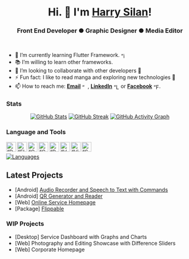 <h1 align="center"> Hi. 👋 I'm <a href="https://www.facebook.com/harlanx">Harry Silan</a>!</h1>
<h3 align="center">Front End Developer ● Graphic Designer ● Media Editor</h3>

<br />

- 🌱 I’m currently learning Flutter Framework. [<img align="center" alt=“icon” width="15px" src="https://www.vectorlogo.zone/logos/flutterio/flutterio-icon.svg" />][flutter]
- 📚 I’m willing to learn other frameworks.
- 👯 I’m looking to collaborate with other developers 🤝
- ⚡ Fun fact: I like to read manga and exploring new technologies 📖
- 📫 How to reach me: [**Email**][email] [<img align="center" alt=“Gmail” width="15px" src="https://www.vectorlogo.zone/logos/gmail/gmail-icon.svg" />][email], [**LinkedIn**][linkedin] [<img align="center" alt=“LinkedIn” width="15px" src="https://www.vectorlogo.zone/logos/linkedin/linkedin-icon.svg" />][linkedin] or [**Facebook**][facebook] [<img align="center" alt=“Facebook” width="15px" src="https://www.vectorlogo.zone/logos/facebook/facebook-official.svg" />][facebook].

### Stats
[<p align="center"><img title="GitHub Stats" src="https://github-readme-stats.vercel.app/api?username=harlanx&bg_color=ced7ce&icon_color=5194f0&border_color=dfdfdf&border_radius=2.5&show_icons=true&hide_border=false&include_all_commits=true&count_private=true" />][readmestat]
[<img title="GitHub Streak" src="https://github-readme-streak-stats.herokuapp.com?user=harlanx&background=ced7ce&border=cacaca&ring=5194f0&fire=5194f0&currStreakLabel=5194f0&hide_border=false" />][readmestreak]
[<img title="GitHub Activity Graph" src="https://activity-graph.herokuapp.com/graph?username=harlanx&custom_title=harlanx's%20Activity%20Graph&bg_color=ced7ce&color=000000&line=d5e5fa&point=5194f0&area_color=0032FF&radius=2.5&area=true" /></p>][readmegraph]

### Language and Tools
[<img align="left" alt=“Dart” title="Dart Language" width="26px" src="https://www.vectorlogo.zone/logos/dartlang/dartlang-icon.svg" />][dart]
[<img align="left" alt=“Flutter” title="Flutter Framework" width="26px" src="https://www.vectorlogo.zone/logos/flutterio/flutterio-icon.svg" />][flutter]
[<img align="left" alt=“C++” title="C++" width="26px" src="https://upload.wikimedia.org/wikipedia/commons/1/18/ISO_C%2B%2B_Logo.svg" />][cplus]
[<img align="left" alt=“C#” title="C#" width="26px" src="https://cdn.worldvectorlogo.com/logos/c--4.svg" />][csharp]
[<img align="left" alt=“Python” title="Python" width="26px" src="https://upload.wikimedia.org/wikipedia/commons/c/c3/Python-logo-notext.svg" />][python]
[<img align="left" alt=“VSCode” title="Visual Studio Code" width="26px" src="https://upload.wikimedia.org/wikipedia/commons/9/9a/Visual_Studio_Code_1.35_icon.svg" />][vscode]
[<img align="left" alt=“VisualStudio” title="Visual Studio" width="26px" src="https://upload.wikimedia.org/wikipedia/commons/5/59/Visual_Studio_Icon_2019.svg" />][vs]
[<img align="left" alt=“Supabase” title="Supabase" width="26px" src="https://user-images.githubusercontent.com/78299538/127101051-b808247f-7bd0-4be8-ad19-351a2a2ab557.png "/>][supabase]<br/>
[<p align="left"><img alt="Languages" title="Most Used Languages" src="https://github-readme-stats.vercel.app/api/top-langs/?username=harlanx&bg_color=ced7ce&layout=compact&langs_count=10"></p>][readmestat]


## Latest Projects
- [Android] [Audio Recorder and Speech to Text with Commands](https://github.com/harlanx/voice_recorder_recognizer)
- [Android] [QR Generator and Reader](https://github.com/harlanx/qr_generator_reader)
- [Web] [Online Service Homepage](https://github.com/harlanx/online_service_homepage)
- [Package] [Flippable](https://github.com/harlanx/flippable)

### WIP Projects
- [Desktop] Service Dashboard with Graphs and Charts
- [Web] Photography and Editing Showcase with Difference Sliders
- [Web] Corporate Homepage
<!--
**harlanx/harlanx** is a ✨ _special_ ✨ repository because its `README.md` (this file) appears on your GitHub profile.

Here are some ideas to get you started:

- 🔭 I’m currently exploring on ...

- 🤔 I’m looking for help with ...
- 💬 Ask me about ...
- 😄 Pronouns: ...
-->

[linkedin]: https://www.linkedin.com/in/harry-silan-86b4b1215
[github]: https://github.com/harlanx
[facebook]: https://www.facebook.com/harlanx
[email]: mailto:silan.harry@gmail.com
[dart]: https://dart.dev
[flutter]: https://flutter.dev
[cplus]: https://docs.microsoft.com/en-us/cpp
[csharp]: https://docs.microsoft.com/en-us/dotnet
[python]: https://www.python.org/doc
[vscode]: https://code.visualstudio.com
[vs]: https://visualstudio.microsoft.com
[supabase]: https://supabase.io
[readmestat]: https://github.com/anuraghazra/github-readme-stats
[readmestreak]: https://git.io/streak-stats
[readmegraph]: https://github.com/ashutosh00710/github-readme-activity-graph
